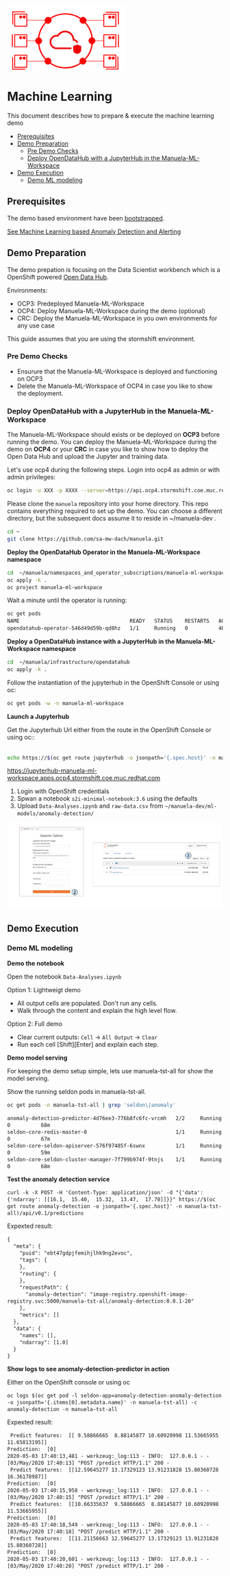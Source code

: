 ![MANUela Logo](./images/logo.png)

# Machine Learning <!-- omit in toc -->
This document describes how to prepare & execute the machine learning demo

- [Prerequisites](#prerequisites)
- [Demo Preparation](#demo-preparation)
  - [Pre Demo Checks](#pre-demo-checks)
  - [Deploy OpenDataHub with a JupyterHub in the Manuela-ML-Workspace](#deploy-opendatahub-with-a-jupyterhub-in-the-manuela-ml-workspace)
- [Demo Execution](#demo-execution)
  - [Demo ML modeling](#demo-ml-modeling)

## Prerequisites

The demo based environment have been [bootstrapped](BOOTSTRAP.md).

[See Machine Learning based Anomaly Detection and Alerting](BOOTSTRAP.md#machine-learning-based-anomaly-detection-and-alerting-optional)

## Demo Preparation

The demo prepation is focusing on the Data Scientist workbench which is a OpenShift powered  [Open Data Hub](https://opendatahub.io/).

Environments:
- OCP3: Predeployed Manuela-ML-Workspace
- OCP4: Deploy Manuela-ML-Workspace during the demo (optional)
- CRC: Deploy the Manuela-ML-Workspace in you own environments for any use case

This guide assumes that you are using the stormshift environment.

### Pre Demo Checks
- Ensurure that the Manuela-ML-Workspace is deployed and functioning on OCP3
- Delete the Manuela-ML-Workspace of OCP4 in case you like to show the deployment.

### Deploy OpenDataHub with a JupyterHub in the Manuela-ML-Workspace

The Manuela-ML-Workspace should exists or be deployed on **OCP3** before running the demo.
You can deploy the Manuela-ML-Workspace during the demo on **OCP4** or your **CRC** in case you like to show how to deploy the Open Data Hub and upload the Jupyter and training data.

Let's use ocp4 during the following steps. Login into ocp4 as admin or with admin privileges:
```bash
oc login -u XXX -p XXXX --server=https://api.ocp4.stormshift.coe.muc.redhat.com:6443
```

Please clone the  ```manuela``` repository into your home directory. This repo contains everything required to set up the  demo. You can choose a different directory, but the subsequent docs assume it to reside in ~/manuela-dev .

```bash
cd ~
git clone https://github.com/sa-mw-dach/manuela.git
```

**Deploy the OpenDataHub Operator in the Manuela-ML-Workspace namespace**
```bash
cd  ~/manuela/namespaces_and_operator_subscriptions/manuela-ml-workspace
oc apply -k .
oc project manuela-ml-workspace
```
Wait a minute until the operator is running:
```bash
oc get pods 
NAME                                    READY   STATUS    RESTARTS   AGE
opendatahub-operator-546d49d59b-qd8hz   1/1     Running   0          48s
```


**Deploy a OpenDataHub instance with a JupyterHub in the Manuela-ML-Workspace namespace**
```bash
cd  ~/manuela/infrastructure/opendatahub
oc apply -k . 
```


Follow the instantiation of the jupyterhub in the OpenShift Console or using oc:  
```bash
oc get pods -w -n manuela-ml-workspace
```

**Launch a Jupyterhub**  

Get the Jupyterhub Url either from the route in the OpenShift Console or using oc::

```bash

echo https://$(oc get route jupyterhub -o jsonpath='{.spec.host}' -n manuela-ml-workspace )
```
https://jupyterhub-manuela-ml-workspace.apps.ocp4.stormshift.coe.muc.redhat.com

1. Login with OpenShift credentials
2. Spwan a notebook ```s2i-minimal-notebook:3.6``` using the defaults
3. Upload ```Data-Analyses.ipynb``` and ```raw-data.csv``` from ```~/manuela-dev/ml-models/anomaly-detection/```
   

![launch-jupyter](./images/launch-jupyter.png)


## Demo Execution

### Demo ML modeling

**Demo the notebook**

Open the notebook ```Data-Analyses.ipynb```

Option 1: Lightweigt demo
- All output cells are populated. Don't run any cells. 
- Walk through the content and explain the high level flow.

Option 2: Full demo
- Clear current outputs: ```Cell``` -> ```All Output``` -> ```Clear```
- Run each cell \[Shift]\[Enter] and explain each step.

**Demo model serving**

For keeping the demo setup simple, lets use manuela-tst-all for show the model serving.

Show the running seldon pods in manuela-tst-all.

```bash
oc get pods -n manuela-tst-all | grep 'seldon\|anomaly'
```

```
anomaly-detection-predictor-4d76ee3-776b8fc6fc-vrcmh   2/2     Running   0          68m
seldon-core-redis-master-0                             1/1     Running   0          67m
seldon-core-seldon-apiserver-576f97485f-6swnx          1/1     Running   0          59m
seldon-core-seldon-cluster-manager-7f799b974f-9tnjs    1/1     Running   0          68m
```

**Test the anomaly detection service** 

```
curl -k -X POST -H 'Content-Type: application/json' -d "{'data': {'ndarray': [[16.1,  15.40,  15.32,  13.47,  17.70]]}}" https://$(oc get route anomaly-detection -o jsonpath='{.spec.host}' -n manuela-tst-all)/api/v0.1/predictions
```

Expexted result:
```
{
  "meta": {
    "puid": "ebt47gdpjfemihjlhk9ng2evoc",
    "tags": {
    },
    "routing": {
    },
    "requestPath": {
      "anomaly-detection": "image-registry.openshift-image-registry.svc:5000/manuela-tst-all/anomaly-detection:0.0.1-20"
    },
    "metrics": []
  },
  "data": {
    "names": [],
    "ndarray": [1.0]
  }
}
```
**Show logs to see anomaly-detection-predictor in action**

Either on the OpenShift console or using oc
```
oc logs $(oc get pod -l seldon-app=anomaly-detection-anomaly-detection  -o jsonpath='{.items[0].metadata.name}' -n manuela-tst-all) -c anomaly-detection -n manuela-tst-all

```

Expexted result:
```
 Predict features:  [[ 9.58866665  8.88145877 10.60920998 11.53665955 11.65813195]]
Prediction:  [0]
2020-05-03 17:40:13,481 - werkzeug:_log:113 - INFO:  127.0.0.1 - - [03/May/2020 17:40:13] "POST /predict HTTP/1.1" 200 -
 Predict features:  [[12.59645277 13.17329123 13.91231828 15.80360728 16.36178987]]
Prediction:  [0]
2020-05-03 17:40:15,958 - werkzeug:_log:113 - INFO:  127.0.0.1 - - [03/May/2020 17:40:15] "POST /predict HTTP/1.1" 200 -
 Predict features:  [[10.66335637  9.58866665  8.88145877 10.60920998 11.53665955]]
Prediction:  [0]
2020-05-03 17:40:18,549 - werkzeug:_log:113 - INFO:  127.0.0.1 - - [03/May/2020 17:40:18] "POST /predict HTTP/1.1" 200 -
 Predict features:  [[11.21156663 12.59645277 13.17329123 13.91231828 15.80360728]]
Prediction:  [0]
2020-05-03 17:40:20,601 - werkzeug:_log:113 - INFO:  127.0.0.1 - - [03/May/2020 17:40:20] "POST /predict HTTP/1.1" 200 -


```
